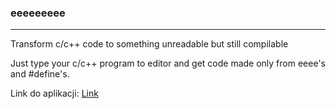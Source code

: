 ### eeeeeeeee
---
Transform c/c++ code to something unreadable but still compilable 

Just type your c/c++ program to editor and get code made only from eeee's and #define's.

Link do aplikacji: [Link](https://morning-hamlet-69037.herokuapp.com/)
